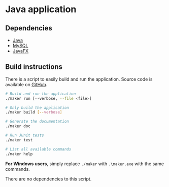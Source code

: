 # Java application

## Dependencies

- [Java](https://www.java.com/)
- [MySQL](https://www.mysql.com/)
- [JavaFX](https://openjfx.io/)

## Build instructions

There is a script to easily build and run the application.
Source code is available on [GitHub](https://github.com/finxol/maker).

```bash
# Build and run the application
./maker run [--verbose, --file <file>]

# Only build the application
./maker build [--verbose]

# Generate the documentation
./maker doc

# Run JUnit tests
./maker test

# List all available commands
./maker help
```

**For Windows users**, simply replace `./maker` with `.\maker.exe` with the same commands.

There are no dependencies to this script.